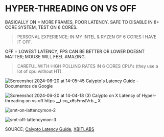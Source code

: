 # HYPER-THREADING ON VS OFF
BASICALLY
ON = MORE FRAMES, POOR LATENCY. SAFE TO DISABLE IN 8+ CORE SYSTEM, TEST ON 6 CORES.
> PERSONAL EXPERIENCE; IN MY INTEL & RYZEN OF 6 CORES I HAVE IT OFF.

OFF = LOWEST LATENCY, FPS CAN BE BETTER OR LOWER DOESNT MATTER; MOUSE WILL FEEL AMAZING.
> CAREFUL WITH HIGH POLLING RATES IN 6 CORES CPU's (they use a lot of cpu without HT).

![Screenshot 2024-06-20 at 14-05-45 Calypto's Latency Guide - Documentos de Google](https://github.com/gzmatte/trash/assets/117684932/f8a0c69a-9e22-4978-bde0-bcf52eba2d68)

![Screenshot 2024-06-20 at 14-04-18 (3) Calypto on X Latency of Hyper-threading on vs  off https __t co_x6sFmslVrb _ X](https://github.com/gzmatte/trash/assets/117684932/d5f34e37-01d9-491d-824d-762f962f437f)

![smt-on-lattencymon-2](https://github.com/gzmatte/trash/assets/117684932/0f02a35f-e849-4665-aace-4a672775f98a)

![smt-off-lattencymon-3](https://github.com/gzmatte/trash/assets/117684932/9aca6281-d572-4683-8aec-74f75e0fd43a)

SOURCE; [Calypto Latency Guide](calypto.us), [XBITLABS](https://www.xbitlabs.com/disabling-smt-hyper-threading-for-better-latency/)
